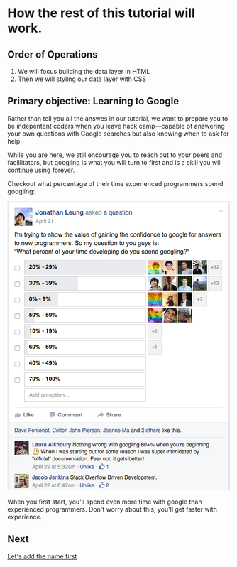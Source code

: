 # How the rest of this tutorial will work.

## Order of Operations

1. We will focus building the data layer in HTML
2. Then we will styling our data layer with CSS

## Primary objective: Learning to Google

Rather than tell you all the answes in our tutorial, we want to prepare you to be indepentent coders when you leave hack camp—capable of answering your own questions with Google searches but also knowing when to ask for help.

While you are here, we still encourage you to reach out to your peers and facillitators, but googling is what you will turn to first and is a skill you will continue using forever.

Checkout what percentage of their time experienced programmers spend googling:

![](img/googling.png)

When you first start, you'll spend even more time with google than experienced programmers. Don't worry about this, you'll get faster with experience.

## Next

[Let's add the name first](heading_challenge.md)
